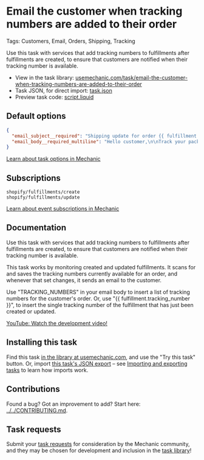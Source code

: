 # Email the customer when tracking numbers are added to their order

Tags: Customers, Email, Orders, Shipping, Tracking

Use this task with services that add tracking numbers to fulfillments after fulfillments are created, to ensure that customers are notified when their tracking number is available.

* View in the task library: [usemechanic.com/task/email-the-customer-when-tracking-numbers-are-added-to-their-order](https://usemechanic.com/task/email-the-customer-when-tracking-numbers-are-added-to-their-order)
* Task JSON, for direct import: [task.json](../../tasks/email-the-customer-when-tracking-numbers-are-added-to-their-order.json)
* Preview task code: [script.liquid](./script.liquid)

## Default options

```json
{
  "email_subject__required": "Shipping update for order {{ fulfillment.order.name | default: \"(number)\" }}",
  "email_body__required_multiline": "Hello customer,\n\nTrack your package: TRACKING_NUMBERS\n\nThanks,\n{{ shop.name }}"
}
```

[Learn about task options in Mechanic](https://docs.usemechanic.com/article/471-task-options)

## Subscriptions

```liquid
shopify/fulfillments/create
shopify/fulfillments/update
```

[Learn about event subscriptions in Mechanic](https://docs.usemechanic.com/article/408-subscriptions)

## Documentation

Use this task with services that add tracking numbers to fulfillments after fulfillments are created, to ensure that customers are notified when their tracking number is available.

This task works by monitoring created and updated fulfillments. It scans for and saves the tracking numbers currently available for an order, and whenever that set changes, it sends an email to the customer.

Use "TRACKING_NUMBERS" in your email body to insert a list of tracking numbers for the customer's order. Or, use "{{ fulfillment.tracking_number }}", to insert the single tracking number of the fulfillment that has just been created or updated.

[YouTube: Watch the development video!](https://youtu.be/W9VztafUY84)

## Installing this task

Find this task [in the library at usemechanic.com](https://usemechanic.com/task/email-the-customer-when-tracking-numbers-are-added-to-their-order), and use the "Try this task" button. Or, import [this task's JSON export](../../tasks/email-the-customer-when-tracking-numbers-are-added-to-their-order.json) – see [Importing and exporting tasks](https://docs.usemechanic.com/article/505-importing-and-exporting-tasks) to learn how imports work.

## Contributions

Found a bug? Got an improvement to add? Start here: [../../CONTRIBUTING.md](../../CONTRIBUTING.md).

## Task requests

Submit your [task requests](https://mechanic.canny.io/task-requests) for consideration by the Mechanic community, and they may be chosen for development and inclusion in the [task library](https://tasks.mechanic.dev/)!
